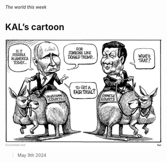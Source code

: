 ###### The world this week

# KAL’s cartoon 

#####  

![image](images/20240511_WWD000.png) 

> May 9th 2024 







